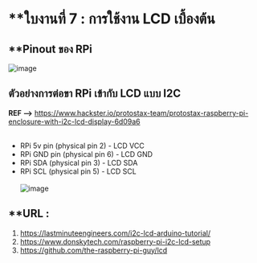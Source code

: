 # **ใบงานที่ 7 : การใช้งาน LCD เบื้องต้น  

## **Pinout ของ RPi
![image](https://www.raspberrypi.com/documentation/computers/images/GPIO-Pinout-Diagram-2.png)


## ตัวอย่างการต่อขา RPi เข้ากับ LCD แบบ I2C <br> 
**REF -->** https://www.hackster.io/protostax-team/protostax-raspberry-pi-enclosure-with-i2c-lcd-display-6d09a6  <br><br>
* RPi 5v pin (physical pin 2) - LCD VCC
* RPi GND pin (physical pin 6) - LCD GND
* RPi SDA (physical pin 3) - LCD SDA
* RPi SCL (physical pin 5) - LCD SCL
<br><br>
![image](https://hackster.imgix.net/uploads/attachments/1388247/protostax_lcd_kit_v2_bb_1Kr7x9Z9Ef.png?auto=compress%2Cformat&w=740&h=555&fit=max)

## **URL :
1. https://lastminuteengineers.com/i2c-lcd-arduino-tutorial/
2. https://www.donskytech.com/raspberry-pi-i2c-lcd-setup
3. https://github.com/the-raspberry-pi-guy/lcd 
